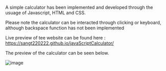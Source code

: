 A simple calculator has been implemented and developed through the usuage of Javascript, HTML and CSS.

Please note the calculator can be interacted through clicking or keyboard, although backspace function has not been implemented

Live preview of tee website can be found here : https://sangt220222.github.io/javaScriptCalculator/

The preview of the calculator can be seen below.

![image](https://github.com/sangT220222/javaScriptCalculator/assets/100322380/fa59883b-e44b-427d-975d-073e46ca603e)
